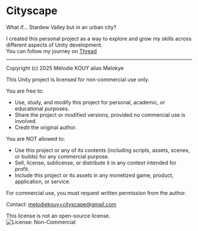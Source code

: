 # Cityscape
What if... Stardew Valley but in an urban city?

I created this personal project as a way to explore and grow my skills across different aspects of Unity development.  
You can follow my journey on [Thread](https://www.threads.com/@melokye.crea)

---

Copyright (c) 2025 Mélodie KOUY alias Melokye

This Unity project is licensed for non-commercial use only.

You are free to:
- Use, study, and modify this project for personal, academic, or educational purposes.
- Share the project or modified versions, provided no commercial use is involved.
- Credit the original author.

You are NOT allowed to:
- Use this project or any of its contents (including scripts, assets, scenes, or builds) for any commercial purpose.
- Sell, license, sublicense, or distribute it in any context intended for profit.
- Include this project or its assets in any monetized game, product, application, or service.

For commercial use, you must request written permission from the author.

Contact: melodiekouy+cityscape@gmail.com

This license is not an open-source license.  
![License: Non-Commercial](https://img.shields.io/badge/license-Non--Commercial-red)
